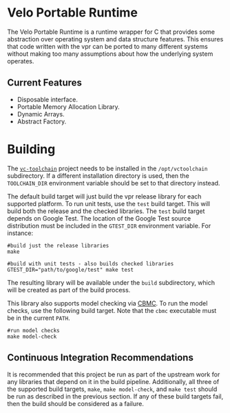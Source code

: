Velo Portable Runtime
=====================

The Velo Portable Runtime is a runtime wrapper for C that provides some
abstraction over operating system and data structure features.  This ensures
that code written with the vpr can be ported to many different systems without
making too many assumptions about how the underlying system operates.

Current Features
-----------------

* Disposable interface.
* Portable Memory Allocation Library.
* Dynamic Arrays.
* Abstract Factory.

Building
========

The [`vc-toolchain`][vc-toolchain-url] project needs to be installed in the
`/opt/vctoolchain` subdirectory.  If a different installation directory is used,
then the `TOOLCHAIN_DIR` environment variable should be set to that directory
instead.

[vc-toolchain-url]: https://github.com/VeloPayments/vc-toolchain

The default build target will just build the vpr release library for each
supported platform.  To run unit tests, use the `test` build target.  This will
build both the release and the checked libraries.  The `test` build target
depends on Google Test.  The location of the Google Test source distribution
must be included in the `GTEST_DIR` environment variable.  For instance:

    #build just the release libraries
    make
    
    #build with unit tests - also builds checked libraries
    GTEST_DIR="path/to/google/test" make test

The resulting library will be available under the `build` subdirectory, which
will be created as part of the build process.

This library also supports model checking via [CBMC][cbmc-url].  To run the
model checks, use the following build target.  Note that the `cbmc` executable
must be in the current `PATH`.

    #run model checks
    make model-check

[cbmc-url]: http://www.cprover.org/cbmc/

Continuous Integration Recommendations
--------------------------------------

It is recommended that this project be run as part of the upstream work for any
libraries that depend on it in the build pipeline.  Additionally, all three of
the supported build targets, `make`, `make model-check`, and `make test` should
be run as described in the previous section.  If any of these build targets
fail, then the build should be considered as a failure.
